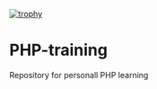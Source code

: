 [![trophy](https://github-profile-trophy.vercel.app/?username=ryo-ma)](https://github.com/ryo-ma/github-profile-trophy)

# PHP-training
Repository for personall PHP learning

